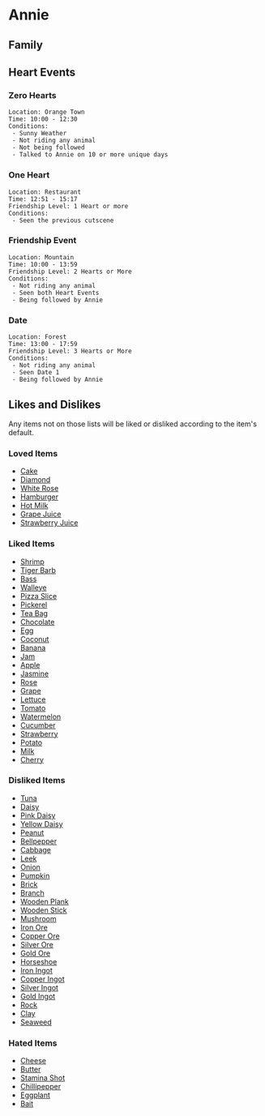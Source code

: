 # Annie

## Family

## Heart Events

### Zero Hearts
    Location: Orange Town
    Time: 10:00 - 12:30
    Conditions:
     - Sunny Weather
     - Not riding any animal
     - Not being followed
     - Talked to Annie on 10 or more unique days

### One Heart
    Location: Restaurant
    Time: 12:51 - 15:17
    Friendship Level: 1 Heart or more
    Conditions:
     - Seen the previous cutscene

### Friendship Event
    Location: Mountain
    Time: 10:00 - 13:59
    Friendship Level: 2 Hearts or More
    Conditions:
     - Not riding any animal
     - Seen both Heart Events
     - Being followed by Annie

### Date
    Location: Forest
    Time: 13:00 - 17:59
    Friendship Level: 3 Hearts or More
    Conditions:
     - Not riding any animal
     - Seen Date 1
     - Being followed by Annie

## Likes and Dislikes

Any items not on those lists will be liked or disliked according to the item's default.

### Loved Items

- [Cake](../items/cake.md)
- [Diamond](../items/diamond.md)
- [White Rose](../items/white-rose.md)
- [Hamburger](../items/hamburguer.md)
- [Hot Milk](../items/hot-milk.md)
- [Grape Juice](../items/grape-juice.md)
- [Strawberry Juice](../items/strawberry-juice.md)

### Liked Items

- [Shrimp](../items/shrimp.md)
- [Tiger Barb](../items/tiger-barb.md)
- [Bass](../items/bass.md)
- [Walleye](../items/walleye.md)
- [Pizza Slice](../items/pizza-slice.md)
- [Pickerel](../items/pickerel.md)
- [Tea Bag](../items/tea-bag.md)
- [Chocolate](../items/chocolate.md)
- [Egg](../items/egg.md)
- [Coconut](../items/coconut.md)
- [Banana](../items/banana.md)
- [Jam](../items/jam.md)
- [Apple](../items/apple.md)
- [Jasmine](../items/jasmine.md)
- [Rose](../items/rose.md)
- [Grape](../items/grape.md)
- [Lettuce](../items/lettuce.md)
- [Tomato](../items/tomato.md)
- [Watermelon](../items/watermelon.md)
- [Cucumber](../items/cucumber.md)
- [Strawberry](../items/strawberry.md)
- [Potato](../items/potato.md)
- [Milk](../items/milk.md)
- [Cherry](../items/cherry.md)

### Disliked Items

- [Tuna](../items/tuna.md)
- [Daisy](../items/daisy.md)
- [Pink Daisy](../items/pink-daisy.md)
- [Yellow Daisy](../items/yellow-daisy.md)
- [Peanut](../items/peanut.md)
- [Bellpepper](../items/bellpepper.md)
- [Cabbage](../items/cabbage.md)
- [Leek](../items/leek.md)
- [Onion](../items/onion.md)
- [Pumpkin](../items/pumpkin.md)
- [Brick](../items/brick.md)
- [Branch](../items/branch.md)
- [Wooden Plank](../items/wooden-planks.md)
- [Wooden Stick](../items/wooden-stick.md)
- [Mushroom](../items/mushroom.md)
- [Iron Ore](../items/iron-ore.md)
- [Copper Ore](../items/copper-ore.md)
- [Silver Ore](../items/silver-ore.md)
- [Gold Ore](../items/gold-ore.md)
- [Horseshoe](../items/horseshoe.md)
- [Iron Ingot](../items/iron-ingot.md)
- [Copper Ingot](../items/copper-ingot.md)
- [Silver Ingot](../items/silver-ingot.md)
- [Gold Ingot](../items/gold-ingot.md)
- [Rock](../items/rock.md)
- [Clay](../items/clay.md)
- [Seaweed](../items/seaweed.md)

### Hated Items

- [Cheese](../items/cheese.md)
- [Butter](../items/butter.md)
- [Stamina Shot](../items/injection.md)
- [Chillipepper](../items/chillipepper.md)
- [Eggplant](../items/eggplant.md)
- [Bait](../items/bait.md)
